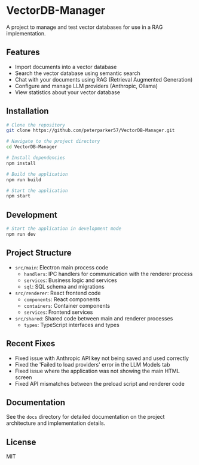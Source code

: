 # VectorDB-Manager

A project to manage and test vector databases for use in a RAG implementation.

## Features

- Import documents into a vector database
- Search the vector database using semantic search
- Chat with your documents using RAG (Retrieval Augmented Generation)
- Configure and manage LLM providers (Anthropic, Ollama)
- View statistics about your vector database

## Installation

```bash
# Clone the repository
git clone https://github.com/peterparker57/VectorDB-Manager.git

# Navigate to the project directory
cd VectorDB-Manager

# Install dependencies
npm install

# Build the application
npm run build

# Start the application
npm start
```

## Development

```bash
# Start the application in development mode
npm run dev
```

## Project Structure

- `src/main`: Electron main process code
  - `handlers`: IPC handlers for communication with the renderer process
  - `services`: Business logic and services
  - `sql`: SQL schema and migrations
- `src/renderer`: React frontend code
  - `components`: React components
  - `containers`: Container components
  - `services`: Frontend services
- `src/shared`: Shared code between main and renderer processes
  - `types`: TypeScript interfaces and types

## Recent Fixes

- Fixed issue with Anthropic API key not being saved and used correctly
- Fixed the 'Failed to load providers' error in the LLM Models tab
- Fixed issue where the application was not showing the main HTML screen
- Fixed API mismatches between the preload script and renderer code

## Documentation

See the `docs` directory for detailed documentation on the project architecture and implementation details.

## License

MIT
